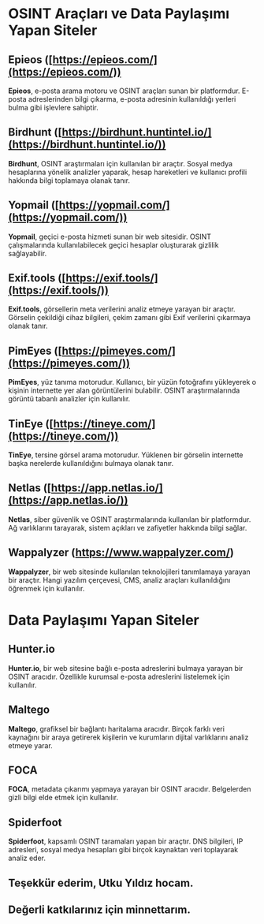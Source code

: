 # OSINT Araçları ve Data Paylaşımı Yapan Siteler

## Epieos ([https://epieos.com/](https://epieos.com/))
**Epieos**, e-posta arama motoru ve OSINT araçları sunan bir platformdur. E-posta adreslerinden bilgi çıkarma, e-posta adresinin kullanıldığı yerleri bulma gibi işlevlere sahiptir.

## Birdhunt ([https://birdhunt.huntintel.io/](https://birdhunt.huntintel.io/))
**Birdhunt**, OSINT araştırmaları için kullanılan bir araçtır. Sosyal medya hesaplarına yönelik analizler yaparak, hesap hareketleri ve kullanıcı profili hakkında bilgi toplamaya olanak tanır.

## Yopmail ([https://yopmail.com/](https://yopmail.com/))
**Yopmail**, geçici e-posta hizmeti sunan bir web sitesidir. OSINT çalışmalarında kullanılabilecek geçici hesaplar oluşturarak gizlilik sağlayabilir.

## Exif.tools ([https://exif.tools/](https://exif.tools/))
**Exif.tools**, görsellerin meta verilerini analiz etmeye yarayan bir araçtır. Görselin çekildiği cihaz bilgileri, çekim zamanı gibi Exif verilerini çıkarmaya olanak tanır.

## PimEyes ([https://pimeyes.com/](https://pimeyes.com/))
**PimEyes**, yüz tanıma motorudur. Kullanıcı, bir yüzün fotoğrafını yükleyerek o kişinin internette yer alan görüntülerini bulabilir. OSINT araştırmalarında görüntü tabanlı analizler için kullanılır.

## TinEye ([https://tineye.com/](https://tineye.com/))
**TinEye**, tersine görsel arama motorudur. Yüklenen bir görselin internette başka nerelerde kullanıldığını bulmaya olanak tanır.

## Netlas ([https://app.netlas.io/](https://app.netlas.io/))
**Netlas**, siber güvenlik ve OSINT araştırmalarında kullanılan bir platformdur. Ağ varlıklarını tarayarak, sistem açıkları ve zafiyetler hakkında bilgi sağlar.

## Wappalyzer (https://www.wappalyzer.com/)
**Wappalyzer**, bir web sitesinde kullanılan teknolojileri tanımlamaya yarayan bir araçtır. Hangi yazılım çerçevesi, CMS, analiz araçları kullanıldığını öğrenmek için kullanılır.

# Data Paylaşımı Yapan Siteler

## Hunter.io 
**Hunter.io**, bir web sitesine bağlı e-posta adreslerini bulmaya yarayan bir OSINT aracıdır. Özellikle kurumsal e-posta adreslerini listelemek için kullanılır.

## Maltego 
**Maltego**, grafiksel bir bağlantı haritalama aracıdır. Birçok farklı veri kaynağını bir araya getirerek kişilerin ve kurumların dijital varlıklarını analiz etmeye yarar.

## FOCA 
**FOCA**, metadata çıkarımı yapmaya yarayan bir OSINT aracıdır. Belgelerden gizli bilgi elde etmek için kullanılır.

## Spiderfoot 
**Spiderfoot**, kapsamlı OSINT taramaları yapan bir araçtır. DNS bilgileri, IP adresleri, sosyal medya hesapları gibi birçok kaynaktan veri toplayarak analiz eder.

## Teşekkür ederim, Utku Yıldız  hocam.
## Değerli katkılarınız için minnettarım. 
